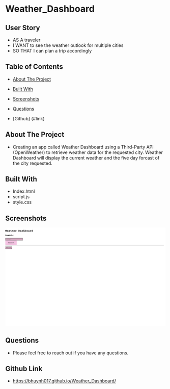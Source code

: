 # Weather_Dashboard

## User Story

- AS A traveler
- I WANT to see the weather outlook for multiple cities
- SO THAT I can plan a trip accordingly

## Table of Contents

- [About The Project](#about)

- [Built With](#builtwith)

- [Screenshots](#screenshot)

- [Questions](#question)

- [Github] (#link)

## About The Project

- Creating an app called Weather Dashboard using a Third-Party API (OpenWeather) to retrieve weather data for the requested city. Weather Dashboard will display the current weather and the five day forcast of the city requested. 

## Built With

- Index.html
- script.js
- style.css

## Screenshots

![Alt text](assets/images/Screen%20Shot%202023-02-08%20at%2012.04.52%20PM.png)

## Questions

- Please feel free to reach out if you have any questions.

## Github Link

- https://bhuynh017.github.io/Weather_Dashboard/ 